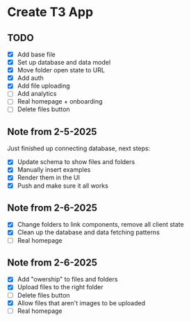 # Create T3 App

## TODO

- [x] Add base file
- [x] Set up database and data model
- [x] Move folder open state to URL
- [x] Add auth
- [x] Add file uploading
- [ ] Add analytics
- [ ] Real homepage + onboarding
- [ ] Delete files button

## Note from 2-5-2025

Just finished up connecting database, next steps:

- [x] Update schema to show files and folders
- [x] Manually insert examples
- [x] Render them in the UI
- [x] Push and make sure it all works

## Note from 2-6-2025

- [x] Change folders to link components, remove all client state
- [x] Clean up the database and data fetching patterns
- [ ] Real homepage

## Note from 2-6-2025

- [x] Add "owership" to files and folders
- [x] Upload files to the right folder
- [ ] Delete files button
- [x] Allow files that aren't images to be uploaded
- [ ] Real homepage
